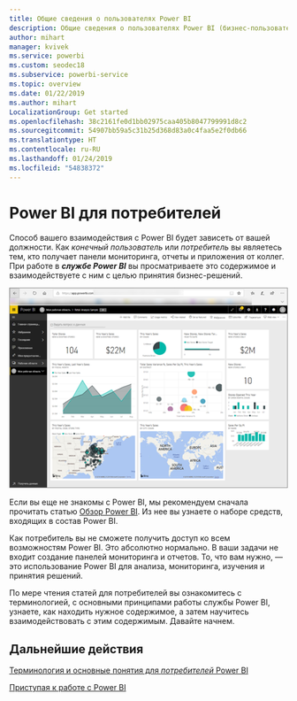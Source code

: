 ```yaml
---
title: Общие сведения о пользователях Power BI
description: Общие сведения о пользователях Power BI (бизнес-пользователи и обычные пользователи).
author: mihart
manager: kvivek
ms.service: powerbi
ms.custom: seodec18
ms.subservice: powerbi-service
ms.topic: overview
ms.date: 01/22/2019
ms.author: mihart
LocalizationGroup: Get started
ms.openlocfilehash: 38c2161fe0d1bb02975caa405b8047799991d8c2
ms.sourcegitcommit: 54907bb59a5c31b25d368d83a0c4faa5e2f0db66
ms.translationtype: HT
ms.contentlocale: ru-RU
ms.lasthandoff: 01/24/2019
ms.locfileid: "54838372"
---
```

<!-- fold this topic into existing topics -->
# <a name="power-bi-for-consumers"></a>Power BI для потребителей
Способ вашего взаимодействия с Power BI будет зависеть от вашей должности. Как *конечный пользователь* или *потребитель* вы являетесь тем, кто получает панели мониторинга, отчеты и приложения от коллег. При работе в ***службе Power BI*** вы просматриваете это содержимое и взаимодействуете с ним с целью принятия бизнес-решений.

![Панель мониторинга Power BI](media/end-user-consumer/power-bi-service.png)

Если вы еще не знакомы с Power BI, мы рекомендуем сначала прочитать статью [Обзор Power BI](../power-bi-overview.md). Из нее вы узнаете о наборе средств, входящих в состав Power BI.

Как потребитель вы не сможете получить доступ ко всем возможностям Power BI. Это абсолютно нормально. В ваши задачи не входит создание панелей мониторинга и отчетов. То, что вам нужно, — это использование Power BI для анализа, мониторинга, изучения и принятия решений.

По мере чтения статей для потребителей вы ознакомитесь с терминологией, с основными принципами работы службы Power BI, узнаете, как находить нужное содержимое, а затем научитесь взаимодействовать с этим содержимым.  Давайте начнем.

## <a name="next-steps"></a>Дальнейшие действия

[Терминология и основные понятия для *потребителей* Power BI](end-user-basic-concepts.md)

<!-- [Get started guide for *consumers*] -->
[Приступая к работе с Power BI](../service-get-started.md)

